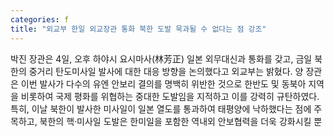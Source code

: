 ```yaml
---
categories: f
title: "외교부 한일 외교장관 통화 북한 도발 묵과될 수 없다는 점 강조"
---
```

박진 장관은 4일, 오후 하야시 요시마사(林芳正) 일본 외무대신과 통화를 갖고, 금일 북한의 중거리 탄도미사일 발사에 대한 대응 방향을 논의했다고 외교부는 밝혔다.																양 장관은 이번 발사가 다수의 유엔 안보리 결의를 명백히 위반한 것으로 한반도 및 동북아 지역을 비롯하여 국제 평화를 위협하는 중대한 도발임을 지적하고 이를 강력히 규탄하였다. 특히, 이날 북한이 발사한 미사일이 일본 열도를 통과하여 태평양에 낙하했다는 점에 주목하고, 북한의 핵·미사일 도발은 한미일을 포함한 역내외 안보협력을 더욱 강화시킬 뿐